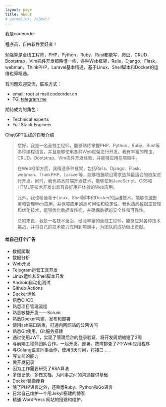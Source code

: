 ```yaml
---
layout: page
title: About
# permalink: /about/
---
```

我是codeorder

程序员，自由软件爱好者！

勉强算是全栈工程师，PHP，Python，Ruby，Rust都能写，爬虫，CRUD，Bootstrap，Vim插件开发都略懂一些，各种Web框架，Rails，Django，Flask，webman，ThinkPHP，Laravel基本精通，基于Linux、Shell脚本和Docker的运维也算精通。

有问题欢迎交流，联系方式：

* email: root at mail.codeorder.cn
* TG: [telegram me](https://t.me/kw3p9)

期待成为的角色：

* Technical experts
* Full Stack Engineer

ChatGPT生成的自我介绍

> 您好，我是一名全栈工程师，能够熟练掌握PHP、Python、Ruby、Rust等多种编程语言，并且能够使用各种Web框架进行开发。我有丰富的爬虫、CRUD、Bootstrap、Vim插件开发经验，并能够应用在项目中。
> 
> 在Web框架方面，我精通多种框架，包括Rails、Django、Flask、webman、ThinkPHP、Laravel等，能够根据项目需求选择最适合的框架进行开发。同时，我也熟悉前端开发技术，能够使用JavaScript、CSS和HTML等技术开发出具有良好用户体验的Web应用。
> 
> 此外，我也精通基于Linux、Shell脚本和Docker的运维技术，能够快速部署和管理Web应用，并保障应用的高可用性和稳定性。我也熟悉数据库管理和优化技术，能够优化数据库性能，并确保数据的安全性和可靠性。
> 
> 总的来说，我是一名技术全面、经验丰富的全栈工程师，能够应对各种技术挑战，并将自己的技术能力应用到项目中，为团队的成功做出贡献。

#### 给自己打个广告

* 数据爬取
* 数据分析
* Web开发
* Telegram运营工具开发
* Linux运维和Shell脚本开发
* Android自动化测试
* Github Actions
* Docker运维
* 熟悉CI/CD
* 熟悉项目管理流程
* 熟悉敏捷开发——Scrum
* 熟悉Docker构建、发布和部署
* 使用ssh端口转发，打通内网网站的公网访问
* 熟悉Git使用，Git服务搭建
* 通过使用JWT，实现了管理后台的登录验证，将开发周期缩短了3周
* 与前端工程师团队合作，一起开发、部署、故障排查了7个Web应用程序
* 与Golang语言同事合作，使用3天时间，将接口……
* 写文档的能力
* 做开发记录
* 因为工作需要研究了RSA算法
* 多做记录、多做文档，为同事之间的沟通提供基础
* Docker镜像瘦身
* 除了PHP语言之外，还熟悉Ruby、Python和Go语言
* 日常自己维护一个用Jekyll搭建的博客
* 精通 WordPress 网站的搭建和维护。
